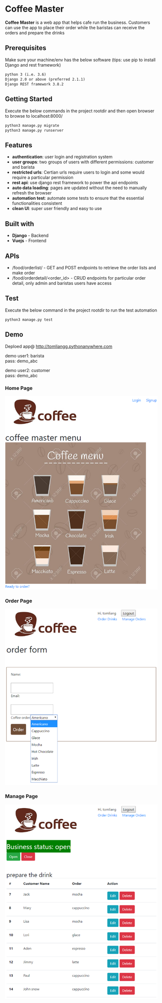 # Coffee Master
**Coffee Master** is a web app that helps cafe run the business. Customers can use the app to place their order while the baristas can receive the orders and prepare the drinks

## Prerequisites
Make sure your machine/env has the below software (tips: use pip to install Django and rest framework)
```
python 3 (i.e. 3.6)
Django 2.0 or above (preferred 2.1.1)
Django REST framework 3.8.2
```

## Getting Started
Execute the below commands in the project rootdir and then open browser to browse to localhost:8000/
```
python3 manage.py migrate
python3 manage.py runserver
```

## Features
* **authentication**: user login and registration system
* **user groups**: two groups of users with different permissions: customer and barista 
* **restricted urls**: Certian urls require users to login and some would require a particular permission 
* **rest api**: use django rest framework to power the api endpoints 
* **auto data loading**: pages are updated without the need to manually refresh the browser 
* **automation test**: automate some tests to ensure that the essential functionalities consistent 
* **clean UI**: super user friendly and easy to use 

## Built with
* **Django** - Backend
* **Vuejs** - Frontend

## APIs
* /food/orderlist/ - GET and POST endpoints to retrieve the order lists and make order
* /food/orderdetail/<order_id> - CRUD endpoints for particular order detail, only admin and baristas users have access

## Test
Execute the below command in the project rootdir to run the test automation
```
python3 manage.py test
```

## Demo
Deploed app@ http://tomliangg.pythonanywhere.com 

demo user1: barista  
pass: demo_abc  

demo user2: customer  
pass: demo_abc  
### Home Page
![Alt text](/img/homepage.png?raw=true "Homepage")

### Order Page
![Alt text](/img/order.png?raw=true "Order")

### Manage Page
![Alt text](/img/manage.png?raw=true "Manage")
